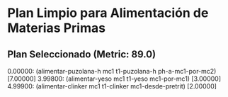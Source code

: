 # Plan Limpio para Alimentación de Materias Primas

## Plan Seleccionado (Metric: 89.0)

0.00000: (alimentar-puzolana-h mc1 t1-puzolana-h ph-a-mc1-por-mc2) [7.00000]
3.99800: (alimentar-yeso mc1 t1-yeso mc1-por-mc1) [3.00000]
4.99900: (alimentar-clinker mc1 t1-clinker mc1-desde-pretrit) [2.00000]